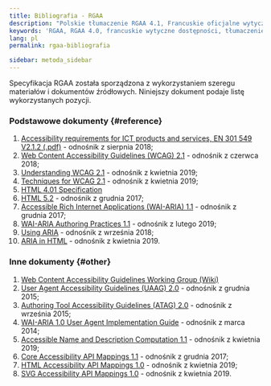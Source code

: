 ```yaml
---
title: Bibliografia - RGAA
description: "Polskie tłumaczenie RGAA 4.1, Francuskie oficjalne wytyczne dostępności. Bibliografia."
keywords: 'RGAA, RGAA 4.0, francuskie wytyczne dostępności, tłumaczenie polskie, bibliografia'
lang: pl
permalink: rgaa-bibliografia

sidebar: metoda_sidebar
---
```


Specyfikacja RGAA została sporządzona z wykorzystaniem szeregu materiałów i dokumentów źródłowych. Niniejszy dokument podaje listę wykorzystanych pozycji.


### Podstawowe dokumenty {#reference}


1.  [<span lang='en'>Accessibility requirements for ICT products and services, EN 301 549 V2.1.2</span> (.pdf)](https://www.etsi.org/deliver/etsi_en/301500_301599/301549/02.01.02_60/en_301549v020102p.pdf) - odnośnik z sierpnia 2018;
2.  [<span lang='en'>Web Content Accessibility Guidelines (WCAG) 2.1</span>](https://www.w3.org/TR/WCAG21/) - odnośnik z czerwca 2018;
3.  [<span lang='en'>Understanding WCAG 2.1</span>](https://www.w3.org/WAI/WCAG21/Understanding/) - odnośnik z kwietnia 2019;
4.  [<span lang='en'>Techniques for WCAG 2.1</span>](https://www.w3.org/WAI/WCAG21/Techniques/) - odnośnik z kwietnia 2019;
5.  [<span lang='en'>HTML 4.01 Specification</span>](http://www.w3.org/TR/html401/)
6.  [<span lang='en'>HTML 5.2</span>](http://www.w3.org/TR/html5/) - odnośnik z grudnia 2017;
7.  [<span lang='en'>Accessible Rich Internet Applications (WAI-ARIA) 1.1</span>](https://www.w3.org/TR/wai-aria-1.1/) - odnośnik z grudnia 2017;
8.  [<span lang='en'>WAI-ARIA Authoring Practices 1.1</span>](https://www.w3.org/TR/wai-aria-practices-1.1/) - odnośnik z lutego 2019;
9.  [<span lang='en'>Using ARIA</span>](https://www.w3.org/TR/using-aria/) - odnośnik z września 2018;
10. [<span lang='en'>ARIA in HTML</span>](https://www.w3.org/TR/html-aria/) - odnośnik z kwietnia 2019.


### Inne dokumenty {#other}

1.  [<span lang='en'>Web Content Accessibility Guidelines Working Group (Wiki)</span>](https://www.w3.org/WAI/GL/wiki/Main_Page)
2.  [User Agent Accessibility Guidelines (UAAG) 2.0</span>](http://www.w3.org/TR/UAAG20/) - odnośnik z grudnia 2015;
3.  [<span lang='en'>Authoring Tool Accessibility Guidelines (ATAG) 2.0</span>](http://www.w3.org/WAI/AU/ATAG20/) - odnośnik z września 2015;
4.  [<span lang='en'>WAI-ARIA 1.0 User Agent Implementation Guide</span>](http://www.w3.org/TR/wai-aria-implementation/) - odnośnik z marca 2014;
5.  [A<span lang='en'>ccessible Name and Description Computation 1.1</span>](https://www.w3.org/TR/accname-1.1/) - odnośnik z kwietnia 2019;
6.  [<span lang='en'>Core Accessibility API Mappings 1.1</span>](https://www.w3.org/TR/core-aam-1.1/) - odnośnik z grudnia 2017;
7.  [<span lang='en'>HTML Accessibility API Mappings 1.0</span>](https://w3c.github.io/html-aam/) - odnośnik z kwietnia 2019;
8.  [<span lang='en'>SVG Accessibility API Mappings 1.0</span>](https://w3c.github.io/svg-aam/) - odnośnik z kwietnia 2019.